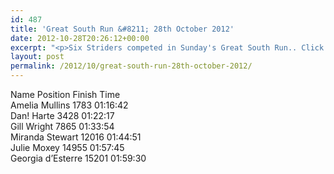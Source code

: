 ```yaml
---
id: 487
title: 'Great South Run &#8211; 28th October 2012'
date: 2012-10-28T20:26:12+00:00
excerpt: "<p>Six Striders competed in Sunday's Great South Run.. Click on the link to see how they got on...</p>"
layout: post
permalink: /2012/10/great-south-run-28th-october-2012/
---
```

Name Position Finish Time  
Amelia Mullins 1783 01:16:42  
Dan! Harte 3428 01:22:17  
Gill Wright 7865 01:33:54  
Miranda Stewart 12016 01:44:51  
Julie Moxey 14955 01:57:45  
Georgia d&#8217;Esterre 15201 01:59:30